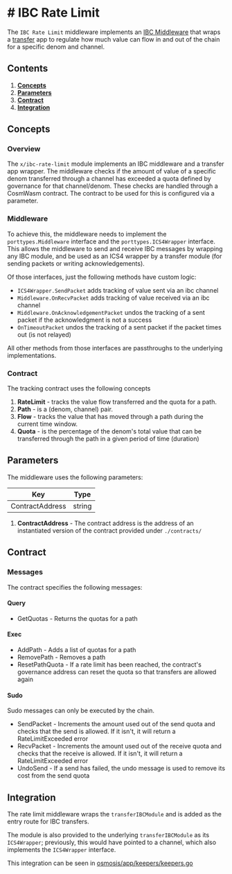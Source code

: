 # # IBC Rate Limit

The ``IBC Rate Limit`` middleware implements an [IBC Middleware](https://github.com/cosmos/ibc-go/blob/f57170b1d4dd202a3c6c1c61dcf302b6a9546405/docs/ibc/middleware/develop.md) 
that wraps a [transfer](https://ibc.cosmos.network/main/apps/transfer/overview.html) app to regulate how much value can
flow in and out of the chain for a specific denom and channel.

## Contents

1. **[Concepts](#concepts)**
2. **[Parameters](#parameters)**
3. **[Contract](#contract)**
4. **[Integration](#integration)**

## Concepts

### Overview

The `x/ibc-rate-limit` module implements an IBC middleware and a transfer app wrapper. The middleware checks if the 
amount of value of a specific denom transferred through a channel has exceeded a quota defined by governance for 
that channel/denom. These checks are handled through a CosmWasm contract. The contract to be used for this is 
configured via a parameter.

### Middleware

To achieve this, the middleware  needs to implement  the `porttypes.Middleware` interface and the
`porttypes.ICS4Wrapper` interface. This allows the middleware to send and receive IBC messages by wrapping 
any IBC module, and be used as an ICS4 wrapper by a transfer module (for sending packets or writing acknowledgements).

Of those interfaces, just the following methods have custom logic:

 * `ICS4Wrapper.SendPacket` adds tracking of value sent via an ibc channel 
 * `Middleware.OnRecvPacket` adds tracking of value received via an ibc channel 
 * `Middleware.OnAcknowledgementPacket` undos the tracking of a sent packet if the acknowledgment is not a success
 * `OnTimeoutPacket` undos the tracking of a sent packet if the packet times out (is not relayed)

All other methods from those interfaces are passthroughs to the underlying implementations.

### Contract

The tracking contract uses the following concepts

1. **RateLimit** - tracks the value flow transferred and the quota for a path.
2. **Path** - is a (denom, channel) pair.
3. **Flow** - tracks the value that has moved through a path during the current time window.
4. **Quota** - is the percentage of the denom's total value that can be transferred through the path in a given period of time (duration)

## Parameters

The middleware uses the following parameters:

| Key             | Type   |
|-----------------|--------|
| ContractAddress | string |

1. **ContractAddress** -
   The contract address is the address of an instantiated version of the contract provided under `./contracts/`

## Contract

### Messages
The contract specifies the following messages:

#### Query
 * GetQuotas - Returns the quotas for a path

#### Exec
 * AddPath - Adds a list of quotas for a path
 * RemovePath - Removes a path
 * ResetPathQuota - If a rate limit has been reached, the contract's governance address can reset the quota so that transfers are allowed again

#### Sudo

Sudo messages can only be executed by the chain.

 * SendPacket - Increments the amount used out of the send quota and checks that the send is allowed. If it isn't, it will return a RateLimitExceeded error
 * RecvPacket - Increments the amount used out of the receive quota and checks that the receive is allowed. If it isn't, it will return a RateLimitExceeded error
 * UndoSend - If a send has failed, the undo message is used to remove its cost from the send quota

## Integration

The rate limit middleware wraps the `transferIBCModule` and is added as the entry route for IBC transfers.

The module is also provided to the underlying `transferIBCModule` as its `ICS4Wrapper`; previously, this would have 
pointed to a channel, which also implements the `ICS4Wrapper` interface.

This integration can be seen in [osmosis/app/keepers/keepers.go](https://github.com/osmosis-labs/osmosis/blob/main/app/keepers/keepers.go)

